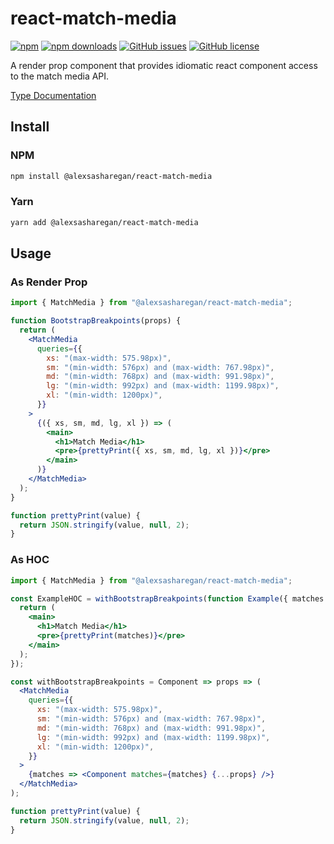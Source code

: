 # react-match-media

[![npm](https://img.shields.io/npm/v/@alexsasharegan/react-match-media.svg?style=for-the-badge)](https://img.shields.io/npm/v/@alexsasharegan/react-match-media)
[![npm downloads](https://img.shields.io/npm/dt/@alexsasharegan/react-match-media.svg?style=for-the-badge)](https://www.npmjs.com/package/@alexsasharegan/react-match-media)
[![GitHub issues](https://img.shields.io/github/issues/alexsasharegan/react-match-media.svg?style=for-the-badge)](https://github.com/alexsasharegan/react-match-media/issues)
[![GitHub license](https://img.shields.io/github/license/alexsasharegan/react-match-media.svg?style=for-the-badge)](https://github.com/alexsasharegan/react-match-media/blob/master/LICENSE)

A render prop component that provides idiomatic react component access to the
match media API.

[Type Documentation](https://naughty-kalam-69f73a.netlify.com/)

## Install

### NPM

```sh
npm install @alexsasharegan/react-match-media
```

### Yarn

```sh
yarn add @alexsasharegan/react-match-media
```

## Usage

### As Render Prop

```jsx
import { MatchMedia } from "@alexsasharegan/react-match-media";

function BootstrapBreakpoints(props) {
  return (
    <MatchMedia
      queries={{
        xs: "(max-width: 575.98px)",
        sm: "(min-width: 576px) and (max-width: 767.98px)",
        md: "(min-width: 768px) and (max-width: 991.98px)",
        lg: "(min-width: 992px) and (max-width: 1199.98px)",
        xl: "(min-width: 1200px)",
      }}
    >
      {({ xs, sm, md, lg, xl }) => (
        <main>
          <h1>Match Media</h1>
          <pre>{prettyPrint({ xs, sm, md, lg, xl })}</pre>
        </main>
      )}
    </MatchMedia>
  );
}

function prettyPrint(value) {
  return JSON.stringify(value, null, 2);
}
```

### As HOC

```jsx
import { MatchMedia } from "@alexsasharegan/react-match-media";

const ExampleHOC = withBootstrapBreakpoints(function Example({ matches }) {
  return (
    <main>
      <h1>Match Media</h1>
      <pre>{prettyPrint(matches)}</pre>
    </main>
  );
});

const withBootstrapBreakpoints = Component => props => (
  <MatchMedia
    queries={{
      xs: "(max-width: 575.98px)",
      sm: "(min-width: 576px) and (max-width: 767.98px)",
      md: "(min-width: 768px) and (max-width: 991.98px)",
      lg: "(min-width: 992px) and (max-width: 1199.98px)",
      xl: "(min-width: 1200px)",
    }}
  >
    {matches => <Component matches={matches} {...props} />}
  </MatchMedia>
);

function prettyPrint(value) {
  return JSON.stringify(value, null, 2);
}
```
